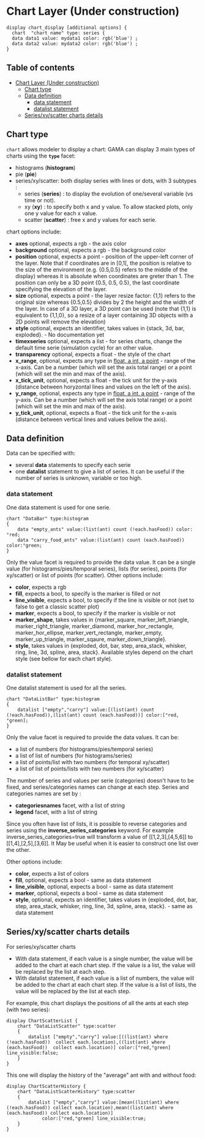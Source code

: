 
# Chart Layer (Under construction)

```
display chart_display [additional options] {
  chart  "chart name" type: series {
  data data1 value: mydata1 color: rgb('blue') ;
  data data2 value: mydata2 color: rgb('blue') ;
}
```

## Table of contents 

* [Chart Layer (Under construction)](#chart-layer-under-construction)
	* [Chart type](#chart-type)
	* [Data definition](#data-definition)
		* [data statement](#data-statement)
		* [datalist statement](#datalist-statement)
	* [Series/xy/scatter charts details](#seriesxyscatter-charts-details)


## Chart type

`chart` allows modeler to display a chart:
GAMA can display 3 main types of charts using the **`type`** facet:

* histograms (**histogram**)
* pie (**pie**)
* series/xy/scatter: both display series with lines or dots, with 3 subtypes :
  * series (**series**) : to display the evolution of one/several variable (vs time or not).
  * xy (**xy**) : to specify both x and y value. To allow stacked plots, only one y value for each x value.
  * scatter (**scatter**) : free x and y values for each serie.

chart options include:
* **axes** optional, expects a rgb - the axis color
* **background** optional, expects a rgb - the background color
* **position** optional, expects a point - position of the upper-left corner of the layer. Note that if coordinates are in [0,1[, the position is relative to the size of the environment (e.g. {0.5,0.5} refers to the middle of the display) whereas it is absolute when coordinates are greter than 1. The position can only be a 3D point {0.5, 0.5, 0.5}, the last coordinate specifying the elevation of the layer.
* **size** optional, expects a point - the layer resize factor: {1,1} refers to the original size whereas {0.5,0.5} divides by 2 the height and the width of the layer. In case of a 3D layer, a 3D point can be used (note that {1,1} is equivalent to {1,1,0}, so a resize of a layer containing 3D objects with a 2D points will remove the elevation)
* **style** optional, expects an identifier, takes values in {stack, 3d, bar, exploded}. - No documentation yet
* **timexseries** optional, expects a list - for series charts, change the default time serie (simulation cycle) for an other value.
* **transparency** optional, expects a float - the style of the chart
* **x\_range**, optional, expects any type in [float, a int, a point](a) - range of the x-axis. Can be a number (which will set the axis total range) or a point (which will set the min and max of the axis).
* **x\_tick\_unit**, optional, expects a float - the tick unit for the y-axis (distance between horyzontal lines and values on the left of the axis).
* **y\_range**, optional, expects any type in [float, a int, a point](a) - range of the y-axis. Can be a number (which will set the axis total range) or a point (which will set the min and max of the axis).
* **y\_tick\_unit**, optional, expects a float - the tick unit for the x-axis (distance between vertical lines and values bellow the axis).

## Data definition

Data can be specified with:

* several **data** statements to specify each serie
* one **datalist** statement to give a list of series. It can be useful if the number of series is unknown, variable or too high.

### data statement

One data statement is used for one serie.
```
chart "DataBar" type:histogram
{
	data "empty_ants" value:(list(ant) count (!each.hasFood)) color:°red;
	data "carry_food_ants" value:(list(ant) count (each.hasFood)) color:°green;				
}
```

Only the value facet is required to provide the data value. It can be a single value (for histograms/pies/temporal series), lists (for series), points (for xy/scatter) or list of points (for scatter).
Other options include:
* **color**, expects a rgb
* **fill**, expects a bool, to specify is the marker is filled or not
* **line\_visible**, expects a bool, to specify if the line is visible or not (set to false to get a classic scatter plot)
* **marker**, expects a bool, to specify if the marker is visible or not
* **marker\_shape**, takes values in {marker\_square, marker\_left\_triangle, marker\_right\_triangle, marker\_diamond, marker\_hor\_rectangle, marker\_hor\_ellipse, marker\_vert\_rectangle, marker\_empty, marker\_up\_triangle, marker\_sqaure, marker\_down\_triangle}.
* **style**, takes values in {exploded, dot, bar, step, area\_stack, whisker, ring, line, 3d, spline, area, stack}. Available styles depend on the chart style (see bellow for each chart style).

### datalist statement

One datalist statement is used for all the series.
```
chart "DataListBar" type:histogram
{
	datalist ["empty","carry"] value:[(list(ant) count (!each.hasFood)),(list(ant) count (each.hasFood))] color:[°red,°green];				
}
```

Only the value facet is required to provide the data values.
It can be:
* a list of numbers (for histograms/pies/temporal series)
* a list of list of numbers (for histograms/series)
* a list of points/list with two numbers (for temporal xy/scatter)
* a list of list of points/lists with two numbers (for xy/scatter)

The number of series and values per serie (categories) doesn't have to be fixed, and series/categories names can change at each step.
Series and categories names are set by :
* **categoriesnames** facet, with a list of string
* **legend** facet, with a list of string

Since you often have list of lists, it is possible to reverse categories and series using the **inverse\_series\_categories** keyword.
For example inverse\_series\_categories=true will transform a value of [[1,2,3],[4,5,6]] to [[1,4],[2,5],[3,6]]. It May be useful when it is easier to construct one list over the other.

Other options include:

* **color**, expects a list of colors
* **fill**, optional, expects a bool - same as data statement
* **line\_visible**, optional, expects a bool - same as data statement
* **marker**, optional, expects a bool - same as data statement
* **style**, optional, expects an identifier, takes values in {exploded, dot, bar, step, area\_stack, whisker, ring, line, 3d, spline, area, stack}. - same as data statement


## Series/xy/scatter charts details

For series/xy/scatter charts
* With data statement, if each value is a single number, the value will be added to the chart at each chart step. If the value is a list, the value will be replaced by the list at each step.
* With datalist statement, if each value is a list of numbers, the value will be added to the chart at each chart step. If the value is a list of lists, the value will be replaced by the list at each step.

For example, this chart displays the positions of all the ants at each step (with two series):

```
display ChartScatterList {
	chart "DataListScatter" type:scatter
	{
		datalist ["empty","carry"] value:[((list(ant) where (!each.hasFood))  collect each.location),((list(ant) where (each.hasFood))  collect each.location)] color:[°red,°green] line_visible:false;				
	}
}
```

This one will display the history of the "average" ant with and without food:
```
display ChartScatterHistory {
	chart "DataListScatterHistory" type:scatter
	{
		datalist ["empty","carry"] value:[mean((list(ant) where (!each.hasFood)) collect each.location),mean((list(ant) where (each.hasFood)) collect each.location)]
			 color:[°red,°green] line_visible:true;				
	}
}
```